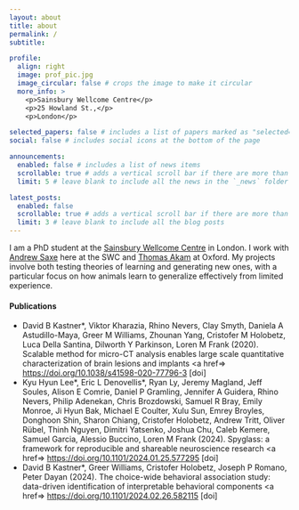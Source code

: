 ```yaml
---
layout: about
title: about
permalink: /
subtitle:

profile:
  align: right
  image: prof_pic.jpg
  image_circular: false # crops the image to make it circular
  more_info: >
    <p>Sainsbury Wellcome Centre</p>
    <p>25 Howland St.,</p>
    <p>London</p>

selected_papers: false # includes a list of papers marked as "selected={true}"
social: false # includes social icons at the bottom of the page

announcements:
  enabled: false # includes a list of news items
  scrollable: true # adds a vertical scroll bar if there are more than 3 news items
  limit: 5 # leave blank to include all the news in the `_news` folder

latest_posts:
  enabled: false
  scrollable: true # adds a vertical scroll bar if there are more than 3 new posts items
  limit: 3 # leave blank to include all the blog posts
---
```


I am a PhD student at the [Sainsbury Wellcome Centre](https://www.sainsburywellcome.org/web/) in London. I work with [Andrew Saxe](https://www.saxelab.org) here at the SWC and [Thomas Akam](https://www.psy.ox.ac.uk/research/cognitive-circuits) at Oxford. My projects involve both testing theories of learning and generating new ones, with a particular focus on how animals learn to generalize effectively from limited experience.

#### **Publications**
- David B Kastner\*, Viktor Kharazia, Rhino Nevers, Clay Smyth, Daniela A Astudillo-Maya, Greer M Williams, Zhounan Yang, Cristofer M Holobetz, Luca Della Santina, Dilworth Y Parkinson, Loren M Frank (2020). Scalable method for micro-CT analysis enables large scale quantitative characterization of brain lesions and implants <a href=> https://doi.org/10.1038/s41598-020-77796-3 [doi]</a>
- Kyu Hyun Lee\*, Eric L Denovellis\*, Ryan Ly, Jeremy Magland, Jeff Soules, Alison E Comrie, Daniel P Gramling, Jennifer A Guidera, Rhino Nevers, Philip Adenekan, Chris Brozdowski, Samuel R Bray, Emily Monroe, Ji Hyun Bak, Michael E Coulter, Xulu Sun, Emrey Broyles, Donghoon Shin, Sharon Chiang, Cristofer Holobetz, Andrew Tritt, Oliver Rübel, Thinh Nguyen, Dimitri Yatsenko, Joshua Chu, Caleb Kemere, Samuel Garcia, Alessio Buccino, Loren M Frank (2024). Spyglass: a framework for reproducible and shareable neuroscience research <a href=> https://doi.org/10.1101/2024.01.25.577295 [doi]</a>
- David B Kastner\*, Greer Williams, Cristofer Holobetz, Joseph P Romano, Peter Dayan (2024). The choice-wide behavioral association study: data-driven identification of interpretable behavioral components <a href=> https://doi.org/10.1101/2024.02.26.582115 [doi]</a>
